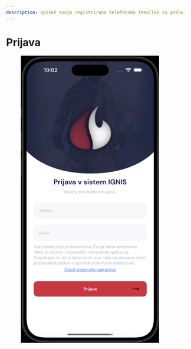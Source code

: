 ```yaml
---
description: Vpišeš svojo registrirano telefonsko številko in geslo.
---
```


# Prijava

<figure><img src="../.gitbook/assets/pasted-movie-5885.png" alt="" width="375"><figcaption></figcaption></figure>
